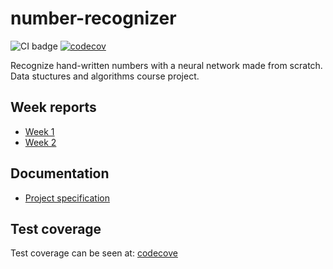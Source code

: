 # number-recognizer
![CI badge](https://github.com/oliviahorjamo/number-recognizer/workflows/CI/badge.svg)
[![codecov](https://codecov.io/gh/oliviahorjamo/number-recognizer/branch/main/graph/badge.svg?token=HRW2M3803G)](https://codecov.io/gh/oliviahorjamo/number-recognizer)

Recognize hand-written numbers with a neural network made from scratch. Data stuctures and algorithms course project.

## Week reports

- [Week 1](https://github.com/oliviahorjamo/number-recognizer/blob/main/documentation/week1_report)
- [Week 2](https://github.com/oliviahorjamo/number-recognizer/blob/main/documentation/week2_report.md)

## Documentation

- [Project specification](https://github.com/oliviahorjamo/number-recognizer/blob/main/documentation/project_specification.md)

## Test coverage

Test coverage can be seen at: [codecove](https://app.codecov.io/gh/oliviahorjamo/number-recognizer)
